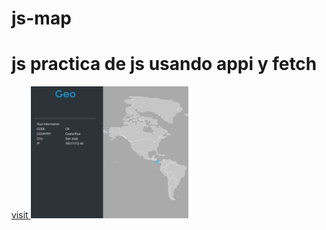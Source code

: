 # js-map
# js practica de js usando appi y fetch
   <a href="https://petappp.netlify.com/">visit 
  <img src="https://raw.githubusercontent.com/mlafuentecr/js-map/master/app.png?raw=true" width="50%" />
  </a>

